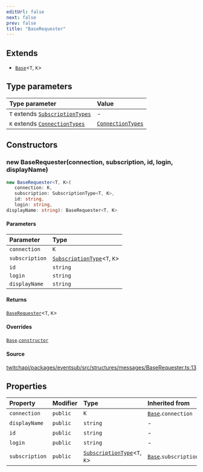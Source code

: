 ```yaml
---
editUrl: false
next: false
prev: false
title: "BaseRequester"
---
```


## Extends

- [`Base`](/api/eventsub/classes/base/)\<`T`, `K`\>

## Type parameters

| Type parameter | Value |
| :------ | :------ |
| `T` extends [`SubscriptionTypes`](/api/eventsub/enumerations/subscriptiontypes/) | - |
| `K` extends [`ConnectionTypes`](/api/eventsub/type-aliases/connectiontypes/) | [`ConnectionTypes`](/api/eventsub/type-aliases/connectiontypes/) |

## Constructors

### new BaseRequester(connection, subscription, id, login, displayName)

```ts
new BaseRequester<T, K>(
   connection: K, 
   subscription: SubscriptionType<T, K>, 
   id: string, 
   login: string, 
displayName: string): BaseRequester<T, K>
```

#### Parameters

| Parameter | Type |
| :------ | :------ |
| `connection` | `K` |
| `subscription` | [`SubscriptionType`](/api/eventsub/type-aliases/subscriptiontype/)\<`T`, `K`\> |
| `id` | `string` |
| `login` | `string` |
| `displayName` | `string` |

#### Returns

[`BaseRequester`](/api/eventsub/classes/baserequester/)\<`T`, `K`\>

#### Overrides

[`Base`](/api/eventsub/classes/base/).[`constructor`](/api/eventsub/classes/base/#constructors)

#### Source

[twitchapi/packages/eventsub/src/structures/messages/BaseRequester.ts:13](https://github.com/pablornc/twitchapi//blob/f8a75ccd701e54db4c91e2b0128974da23f25d14/packages/eventsub/src/structures/messages/BaseRequester.ts#L13)

## Properties

| Property | Modifier | Type | Inherited from |
| :------ | :------ | :------ | :------ |
| `connection` | `public` | `K` | [`Base`](/api/eventsub/classes/base/).`connection` |
| `displayName` | `public` | `string` | - |
| `id` | `public` | `string` | - |
| `login` | `public` | `string` | - |
| `subscription` | `public` | [`SubscriptionType`](/api/eventsub/type-aliases/subscriptiontype/)\<`T`, `K`\> | [`Base`](/api/eventsub/classes/base/).`subscription` |
